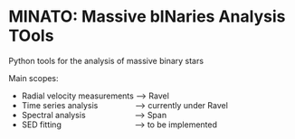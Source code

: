 # MINATO: Massive bINaries Analysis TOols
Python tools for the analysis of massive binary stars

Main scopes:
- Radial velocity measurements --> Ravel
- Time series analysis &emsp; &emsp; &emsp; &nbsp; --> currently under Ravel
- Spectral analysis &emsp; &emsp; &emsp; &emsp; &ensp; --> Span
- SED fitting &emsp; &emsp; &emsp; &emsp; &emsp; &emsp; &emsp; --> to be implemented
